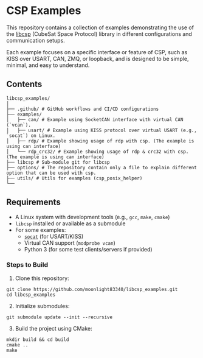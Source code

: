 # CSP Examples

This repository contains a collection of examples demonstrating the use of the [libcsp](https://github.com/libcsp/libcsp) (CubeSat Space Protocol) library in different configurations and communication setups.

Each example focuses on a specific interface or feature of CSP, such as KISS over USART, CAN, ZMQ, or loopback, and is designed to be simple, minimal, and easy to understand.

## Contents

```
libcsp_examples/
│
├── .github/ # GitHub workflows and CI/CD configurations
├── examples/
│   ├── can/ # Example using SocketCAN interface with virtual CAN (`vcan`).
│   ├── usart/ # Example using KISS protocol over virtual USART (e.g., `socat`) on Linux.
│   ├── rdp/ # Example showing usage of rdp with csp. (The example is using can interface)
│   └── rdp_crc32/ # Example showing usage of rdp & crc32 with csp. (The example is using can interface)
├── libcsp # Sub-module git for libcsp
├── options/ # The repository contain only a file to explain different option that can be used with csp.
├── utils/ # Utils for examples (csp_posix_helper)
└──
```

## Requirements

- A Linux system with development tools (e.g., `gcc`, `make`, `cmake`)
- `libcsp` installed or available as a submodule
- For some examples:
  - [`socat`](https://linux.die.net/man/1/socat) (for USART/KISS)
  - Virtual CAN support (`modprobe vcan`)
  - Python 3 (for some test clients/servers if provided)

### Steps to Build

1. Clone this repository:
```
git clone https://github.com/moonlight83340/libcsp_examples.git
cd libcsp_examples
```

2. Initialize submodules:
```
git submodule update --init --recursive
```

3. Build the project using CMake:
```
mkdir build && cd build
cmake ..
make
```
